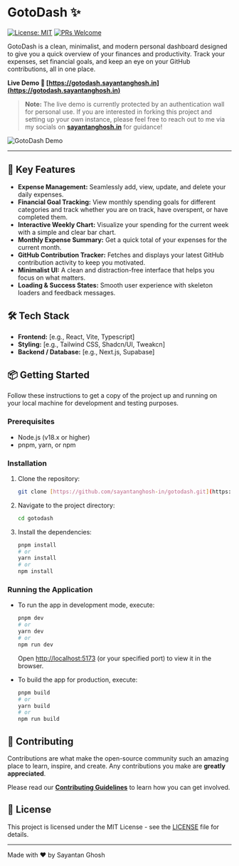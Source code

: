 # GotoDash ✨

[![License: MIT](https://img.shields.io/badge/License-MIT-yellow.svg)](https://opensource.org/licenses/MIT)
[![PRs Welcome](https://img.shields.io/badge/PRs-welcome-brightgreen.svg?style=flat-square)](http://makeapullrequest.com)

GotoDash is a clean, minimalist, and modern personal dashboard designed to give you a quick overview of your finances and productivity. Track your expenses, set financial goals, and keep an eye on your GitHub contributions, all in one place.

**Live Demo 🔗 [https://gotodash.sayantanghosh.in](https://gotodash.sayantanghosh.in)**

> **Note:** The live demo is currently protected by an authentication wall for personal use. If you are interested in forking this project and setting up your own instance, please feel free to reach out to me via my socials on [**sayantanghosh.in**](https://sayantanghosh.in) for guidance!

![GotoDash Demo](https://cdn.loom.com/sessions/thumbnails/4e0c7201b4154223abebf4d11da367b5-c26081aca16d9009-full-play.gif)

---

## 🚀 Key Features

- **Expense Management:** Seamlessly add, view, update, and delete your daily expenses.
- **Financial Goal Tracking:** View monthly spending goals for different categories and track whether you are on track, have overspent, or have completed them.
- **Interactive Weekly Chart:** Visualize your spending for the current week with a simple and clear bar chart.
- **Monthly Expense Summary:** Get a quick total of your expenses for the current month.
- **GitHub Contribution Tracker:** Fetches and displays your latest GitHub contribution activity to keep you motivated.
- **Minimalist UI:** A clean and distraction-free interface that helps you focus on what matters.
- **Loading & Success States:** Smooth user experience with skeleton loaders and feedback messages.

## 🛠️ Tech Stack

- **Frontend:** [e.g., React, Vite, Typescript]
- **Styling:** [e.g., Tailwind CSS, Shadcn/UI, Tweakcn]
- **Backend / Database:** [e.g., Next.js, Supabase]

## 📦 Getting Started

Follow these instructions to get a copy of the project up and running on your local machine for development and testing purposes.

### Prerequisites

- Node.js (v18.x or higher)
- pnpm, yarn, or npm

### Installation

1.  Clone the repository:
    ```sh
    git clone [https://github.com/sayantanghosh-in/gotodash.git](https://github.com/sayantanghosh-in/gotodash.git)
    ```
2.  Navigate to the project directory:
    ```sh
    cd gotodash
    ```
3.  Install the dependencies:
    ```sh
    pnpm install
    # or
    yarn install
    # or
    npm install
    ```

### Running the Application

- To run the app in development mode, execute:

  ```sh
  pnpm dev
  # or
  yarn dev
  # or
  npm run dev
  ```

  Open [http://localhost:5173](http://localhost:5173) (or your specified port) to view it in the browser.

- To build the app for production, execute:
  ```sh
  pnpm build
  # or
  yarn build
  # or
  npm run build
  ```

## 🤝 Contributing

Contributions are what make the open-source community such an amazing place to learn, inspire, and create. Any contributions you make are **greatly appreciated**.

Please read our [**Contributing Guidelines**](./CONTRIBUTING.md) to learn how you can get involved.

## 📄 License

This project is licensed under the MIT License - see the [LICENSE](LICENSE) file for details.

---

Made with ❤️ by Sayantan Ghosh
